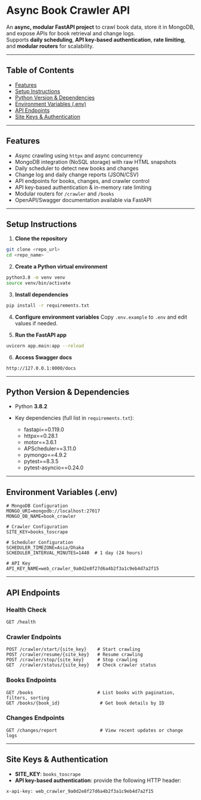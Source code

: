 # Async Book Crawler API

An **async, modular FastAPI project** to crawl book data, store it in MongoDB, and expose APIs for book retrieval and change logs.  
Supports **daily scheduling**, **API key-based authentication**, **rate limiting**, and **modular routers** for scalability.

---

## Table of Contents

- [Features](#features)  
- [Setup Instructions](#setup-instructions)  
- [Python Version & Dependencies](#python-version--dependencies)  
- [Environment Variables (.env)](#environment-variables-env)  
- [API Endpoints](#api-endpoints)  
- [Site Keys & Authentication](#site-keys--authentication) 

---

## Features

- Async crawling using `httpx` and async concurrency  
- MongoDB integration (NoSQL storage) with raw HTML snapshots  
- Daily scheduler to detect new books and changes  
- Change log and daily change reports (JSON/CSV)  
- API endpoints for books, changes, and crawler control  
- API key-based authentication & in-memory rate limiting  
- Modular routers for `/crawler` and `/books`  
- OpenAPI/Swagger documentation available via FastAPI  

---

## Setup Instructions

1. **Clone the repository**
```bash
git clone <repo_url>
cd <repo_name>
````

2. **Create a Python virtual environment**

```bash
python3.8 -m venv venv
source venv/bin/activate
```

3. **Install dependencies**

```bash
pip install -r requirements.txt
```

4. **Configure environment variables**
   Copy `.env.example` to `.env` and edit values if needed.

5. **Run the FastAPI app**

```bash
uvicorn app.main:app --reload
```

6. **Access Swagger docs**

```
http://127.0.0.1:8000/docs
```

---

## Python Version & Dependencies

* Python **3.8.2**
* Key dependencies (full list in `requirements.txt`):

  * fastapi==0.119.0
  * httpx==0.28.1
  * motor==3.6.1
  * APScheduler==3.11.0
  * pymongo==4.9.2
  * pytest==8.3.5
  * pytest-asyncio==0.24.0

---

## Environment Variables (.env)

```dotenv
# MongoDB Configuration
MONGO_URI=mongodb://localhost:27017
MONGO_DB_NAME=book_crawler

# Crawler Configuration
SITE_KEY=books_toscrape

# Scheduler Configuration
SCHEDULER_TIMEZONE=Asia/Dhaka
SCHEDULER_INTERVAL_MINUTES=1440  # 1 day (24 hours)

# API Key
API_KEY_NAME=web_crawler_9a0d2e8f27d6a4b2f3a1c9eb4d7a2f15
```

---

## API Endpoints

### Health Check

```
GET /health
```

### Crawler Endpoints

```
POST /crawler/start/{site_key}    # Start crawling
POST /crawler/resume/{site_key}   # Resume crawling
POST /crawler/stop/{site_key}     # Stop crawling
GET  /crawler/status/{site_key}   # Check crawler status
```

### Books Endpoints

```
GET /books                        # List books with pagination, filters, sorting
GET /books/{book_id}               # Get book details by ID
```

### Changes Endpoints

```
GET /changes/report                # View recent updates or change logs
```

---

## Site Keys & Authentication

* **SITE_KEY**: `books_toscrape`
* **API key-based authentication**: provide the following HTTP header:

```http
x-api-key: web_crawler_9a0d2e8f27d6a4b2f3a1c9eb4d7a2f15
```
